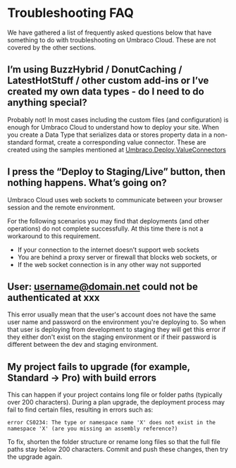 
# Troubleshooting FAQ

We have gathered a list of frequently asked questions below that have something to do with troubleshooting on Umbraco Cloud. These are not covered by the other sections.

## I’m using BuzzHybrid / DonutCaching / LatestHotStuff / other custom add-ins or I’ve created my own data types - do I need to do anything special?

Probably not! In most cases including the custom files (and configuration) is enough for Umbraco Cloud to understand how to deploy your site. When you create a Data Type that serializes data or stores property data in a non-standard format, create a corresponding value connector. These are created using the samples mentioned at [Umbraco.Deploy.ValueConnectors](https://github.com/umbraco/Umbraco.Deploy.ValueConnectors)

## I press the “Deploy to Staging/Live” button, then nothing happens. What’s going on?

Umbraco Cloud uses web sockets to communicate between your browser session and the remote environment.

For the following scenarios you may find that deployments (and other operations) do not complete successfully. At this time there is not a workaround to this requirement.

* If your connection to the internet doesn’t support web sockets
* You are behind a proxy server or firewall that blocks web sockets, or
* If the web socket connection is in any other way not supported

## User: username@domain.net could not be authenticated at xxx

This error usually mean that the user's account does not have the same user name and password on the environment you're deploying to. So when that user is deploying from development to staging they will get this error if they either don't exist on the staging environment or if their password is different between the dev and staging environment.

##  My project fails to upgrade (for example, Standard → Pro) with build errors

This can happen if your project contains long file or folder paths (typically over 200 characters). During a plan upgrade, the deployment process may fail to find certain files, resulting in errors such as:

```
error CS0234: The type or namespace name 'X' does not exist in the namespace 'X' (are you missing an assembly reference?) 
```

To fix, shorten the folder structure or rename long files so that the full file paths stay below 200 characters. Commit and push these changes, then try the upgrade again.
